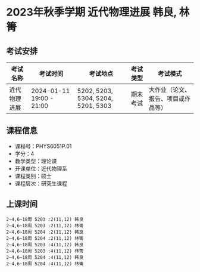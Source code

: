 # 2023年秋季学期 近代物理进展 韩良, 林箐




## 考试安排

| 考试名称 | 考试时间 | 考试地点 | 考试类型 | 考试模式 |
| -------- | -------- | -------- | -------- | -------- |
| 近代物理进展 | 2024-01-11 19:00 - 21:00 | 5202, 5203, 5304, 5204, 5201, 5303 | 期末考试 | 大作业（论文、报告、项目或作品等） |





## 课程信息

- 课程号：PHYS6051P.01
- 学分：4
- 教学类型：理论课
- 开课单位：近代物理系
- 课程类别：硕士
- 课程层次：研究生课程

## 上课时间

```
2~4,6~18周 5203 :2(11,12) 韩良
2~4,6~18周 5203 :2(11,12) 林箐
2~4,6~18周 5204 :2(11,12) 韩良
2~4,6~18周 5204 :2(11,12) 林箐
2~4,6~18周 5203 :4(11,12) 韩良
2~4,6~18周 5203 :4(11,12) 林箐
2~4,6~18周 5204 :4(11,12) 韩良
2~4,6~18周 5204 :4(11,12) 林箐
```

